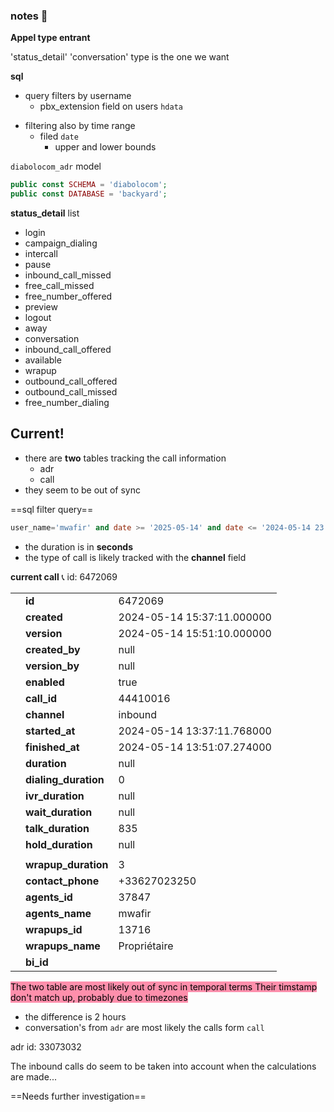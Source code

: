 ### notes 📔

**Appel type entrant**

'status_detail'
'conversation' type is the one we want

**sql**
- query filters by username
	- pbx_extension field on users `hdata`
* filtering also by time range
	* filed `date`
		* upper and lower bounds

`diabolocom_adr` model
```php
public const SCHEMA = 'diabolocom';
public const DATABASE = 'backyard';
```

**status_detail** list

 * login
 * campaign_dialing
 * intercall
 * pause
 * inbound_call_missed
 * free_call_missed
 * free_number_offered
 * preview
 * logout
 * away
 * conversation
 * inbound_call_offered
 * available
 * wrapup
 * outbound_call_offered
 * outbound_call_missed
 * free_number_dialing

## Current!
- there are **two** tables tracking the call information
	- adr
	- call
- they seem to be out of sync

==sql filter query==

```sql
user_name='mwafir' and date >= '2025-05-14' and date <= '2024-05-14 23:59:59'
```

- the duration is in **seconds**
- the type of call is likely tracked with the **channel** field

**current call** 📞
id: 6472069

|     |                       |                            |
| --- | :-------------------- | :------------------------- |
|     | **id**                | 6472069                    |
|     | **created**           | 2024-05-14 15:37:11.000000 |
|     | **version**           | 2024-05-14 15:51:10.000000 |
|     | **created\_by**       | null                       |
|     | **version\_by**       | null                       |
|     | **enabled**           | true                       |
|     | **call\_id**          | 44410016                   |
|     | **channel**           | inbound                    |
|     | **started\_at**       | 2024-05-14 13:37:11.768000 |
|     | **finished\_at**      | 2024-05-14 13:51:07.274000 |
|     | **duration**          | null                       |
|     | **dialing\_duration** | 0                          |
|     | **ivr\_duration**     | null                       |
|     | **wait\_duration**    | null                       |
|     | **talk\_duration**    | 835                        |
|     | **hold\_duration**    | null                       |
|     |                       |                            |
|     | **wrapup\_duration**  | 3                          |
|     | **contact\_phone**    | +33627023250               |
|     | **agents\_id**        | 37847                      |
|     | **agents\_name**      | mwafir                     |
|     | **wrapups\_id**       | 13716                      |
|     | **wrapups\_name**     | Propriétaire               |
|     | **bi\_id**            |                            |

<mark style="background: #FF5582A6;">The two table are most likely out of sync in temporal terms
Their timstamp don't match up, probably due to timezones</mark>
- the difference is 2 hours
- conversation's from `adr` are most likely the calls form `call`

adr id: 33073032

The inbound calls do seem to be taken into account when the calculations are made...

==Needs further investigation==
